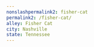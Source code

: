 ```yaml
---
﻿nonslashpermalink2: fisher-cat
permalink2: /fisher-cat/
alley: Fisher Cat
city: Nashville
state: Tennessee
---
```

